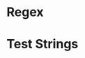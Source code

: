 <!Provide a regex that matches the entire 2nd paragraph of the Wikipedia page about John Lennon.>
# Regex

# Test Strings